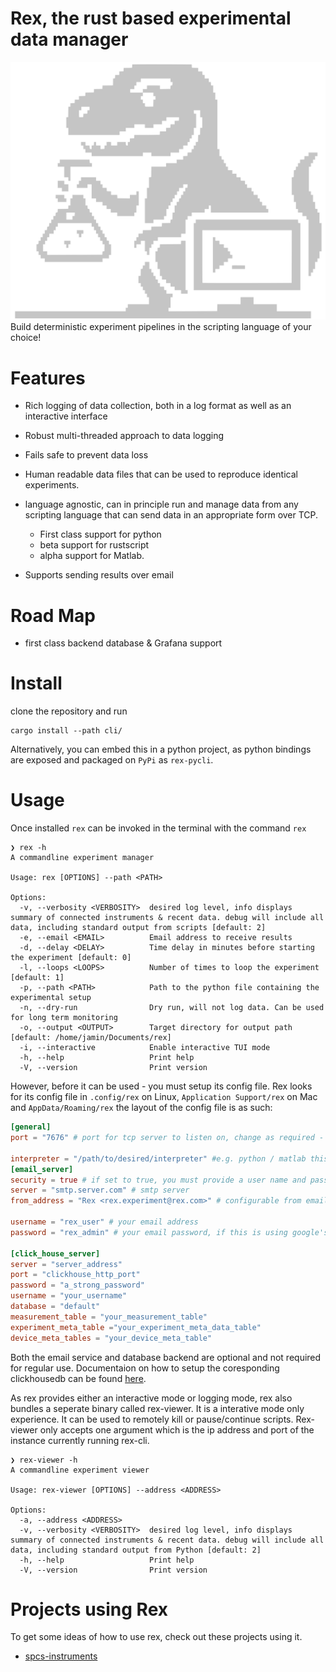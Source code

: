 # Rex, the rust based experimental data manager

![Logo](https://raw.githubusercontent.com/JaminMartin/rex/refs/heads/master/assets/rex.svg)
Build deterministic experiment pipelines in the scripting language of your choice!
# Features
- Rich logging of data collection, both in a log format as well as an interactive interface
- Robust multi-threaded approach to data logging 
- Fails safe to prevent data loss
- Human readable data files that can be used to reproduce identical experiments. 
- language agnostic, can in principle run and manage data from any scripting language that can send data in an appropriate form over TCP. 
    - First class support for python
    - beta support for rustscript
    - alpha support for Matlab.

- Supports sending results over email
# Road Map
- first class backend database & Grafana support    
# Install 
clone the repository and run 
```shell
cargo install --path cli/
```
Alternatively, you can embed this in a python project, as python bindings are exposed and packaged on `PyPi` as `rex-pycli`.
# Usage
Once installed `rex` can be invoked in the terminal with the command `rex`
```
❯ rex -h
A commandline experiment manager

Usage: rex [OPTIONS] --path <PATH>

Options:
  -v, --verbosity <VERBOSITY>  desired log level, info displays summary of connected instruments & recent data. debug will include all data, including standard output from scripts [default: 2]
  -e, --email <EMAIL>          Email address to receive results
  -d, --delay <DELAY>          Time delay in minutes before starting the experiment [default: 0]
  -l, --loops <LOOPS>          Number of times to loop the experiment [default: 1]
  -p, --path <PATH>            Path to the python file containing the experimental setup
  -n, --dry-run                Dry run, will not log data. Can be used for long term monitoring
  -o, --output <OUTPUT>        Target directory for output path [default: /home/jamin/Documents/rex]
  -i, --interactive            Enable interactive TUI mode
  -h, --help                   Print help
  -V, --version                Print version
```  

However, before it can be used - you must setup its config file. Rex looks for its config file in `.config/rex` on Linux, `Application Support/rex` on Mac and `AppData/Roaming/rex`
the layout of the config file is as such:
```toml
[general]
port = "7676" # port for tcp server to listen on, change as required - note your experiment script will need to send data to this port.

interpreter = "/path/to/desired/interpreter" #e.g. python / matlab this is what will be used to run your experiment scripts 
[email_server]
security = true # if set to true, you must provide a user name and password
server = "smtp.server.com" # smtp server
from_address = "Rex <rex.experiment@rex.com>" # configurable from email
 
username = "rex_user" # your email address
password = "rex_admin" # your email password, if this is using google's smtp server - then it is your application password

[click_house_server]
server = "server_address"
port = "clickhouse_http_port"
password = "a_strong_password"
username = "your_username"
database = "default"
measurement_table = "your_measurement_table"
experiment_meta_table ="your_experiment_meta_data_table"
device_meta_tables = "your_device_meta_table"
```
Both the email service and database backend are optional and not required for regular use. Documentaion on how to setup the coresponding clickhousedb can be found [here](https://github.com/JaminMartin/rex/tree/master/db-support).

As rex provides either an interactive mode or logging mode, rex also bundles a seperate binary called rex-viewer. It is a interative mode only experience. It can be used to remotely kill or pause/continue scripts. Rex-viewer only accepts one argument which is the ip address and port of the instance currently running rex-cli.
```
❯ rex-viewer -h
A commandline experiment viewer

Usage: rex-viewer [OPTIONS] --address <ADDRESS>

Options:
  -a, --address <ADDRESS>
  -v, --verbosity <VERBOSITY>  desired log level, info displays summary of connected instruments & recent data. debug will include all data, including standard output from Python [default: 2]
  -h, --help                   Print help
  -V, --version                Print version
```
  
# Projects using Rex
To get some ideas of how to use rex, check out these projects using it.

- [spcs-instruments](https://github.com/JaminMartin/spcs_instruments/tree/master)
